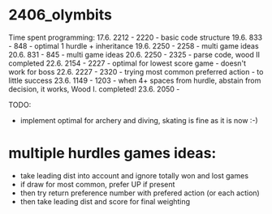 # 2406_olymbits

Time spent programming:
17.6. 2212 - 2220 - basic code structure
19.6. 833 - 848 - optimal 1 hurdle + inheritance
19.6. 2250 - 2258 - multi game ideas
20.6. 831 - 845 - multi game ideas
20.6. 2250 - 2325 - parse code, wood II completed
22.6. 2154 - 2227 - optimal for lowest score game - doesn't work for boss
22.6. 2227 - 2320 - trying most common preferred action - to little success
23.6. 1149 - 1203 - when 4+ spaces from hurdle, abstain from decision, it works, Wood I. completed!
23.6. 2050 - 

TODO:
* implement optimal for archery and diving, skating is fine as it is now :-)


# multiple hurdles games ideas:
* take leading dist into account and ignore totally won and lost games
* if draw for most common, prefer UP if present
* then try return preference number with prefered action (or each action)
* then take leading dist and score for final weighting
